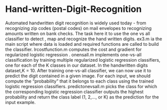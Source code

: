 # Hand-written-Digit-Recognition
Automated handwritten digit recognition is widely used today - from recognizing zip codes (postal codes) on mail envelopes to recognizing amounts written on bank checks.
The task here it to use the one vs all classifier to detect , map and recognize the hand written digits.
ex3.m ia the main script where data is loaded and required functions are called to build the classifier.
lrcostfunction.m computes the cost and gradient for regularized logistic regression .
onensall.m implements one-vs-all classification by training multiple regularized logistic regression classifiers, one for each of the K classes in our dataset. 
In the handwritten digits dataset,K = 10.
After training  one-vs-all classifier, we can now use it to predict the digit contained in a given image. 
For each input, we should compute the “probability” that it belongs to each class using the trained logistic regression
classifiers. 
predictonevsall.m picks the class for which the corresponding logistic regression classifier outputs the highest probability and return the class label (1, 2,..., or K) as the prediction for the input example.

